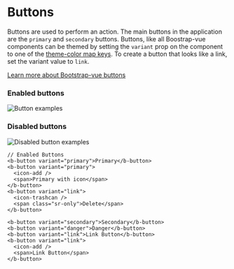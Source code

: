 # Buttons

Buttons are used to perform an action. The main buttons in the application are the `primary` and `secondary` buttons. Buttons, like all Boostrap-vue components can be themed by setting the `variant` prop on the component to one of the [theme-color map keys](/guide/guidelines/colors). To create a button that looks like a link, set the variant value to `link`.

[Learn more about Bootstrap-vue buttons](https://bootstrap-vue.js.org/docs/components/button)

### Enabled buttons

![Button examples](/button.png)

### Disabled buttons

![Disabled button examples](/button-disabled.png)


```vue
// Enabled Buttons
<b-button variant="primary">Primary</b-button>
<b-button variant="primary">
  <icon-add />
  <span>Primary with icon</span>
</b-button>
<b-button variant="link">
  <icon-trashcan />
  <span class="sr-only">Delete</span>
</b-button>

<b-button variant="secondary">Secondary</b-button>
<b-button variant="danger">Danger</b-button>
<b-button variant="link">Link Button</b-button>
<b-button variant="link">
  <icon-add />
  <span>Link Button</span>
</b-button>
```